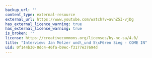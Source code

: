 ```yaml
---
backup_url: ''
content_type: external-resource
external_url: https://www.youtube.com/watch?v=avhZ5I-vjDg
has_external_licence_warning: true
has_external_license_warning: true
is_broken: ''
license: https://creativecommons.org/licenses/by-nc-sa/4.0/
title: "Interview: Jan Melzer und\_und S\xF6ren Sieg - COME IN"
uid: 0f144b30-0dc4-46fa-b9ec-f3177e37694d
---
```


